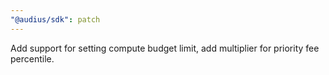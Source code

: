 ```yaml
---
"@audius/sdk": patch
---
```


Add support for setting compute budget limit, add multiplier for priority fee percentile.
